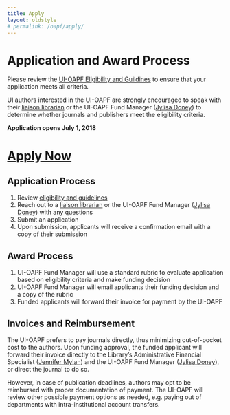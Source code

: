 ```yaml
---
title: Apply
layout: oldstyle
# permalink: /oapf/apply/
---
```


# Application and Award Process

Please review the [UI-OAPF Eligibility and Guildines](https://www.lib.uidaho.edu/services/oapf/eligibility.html) to ensure that your application meets all criteria.

UI authors interested in the UI-OAPF are strongly encouraged to speak with their [liaison librarian](https://www.lib.uidaho.edu/about/liaisons.html) or the UI-OAPF Fund Manager ([Jylisa Doney](mailto:jylisadoney@uidaho.edu)) to determine whether journals and publishers meet the eligibility criteria.

**Application opens July 1, 2018**
# [Apply Now](https://uidaho.co1.qualtrics.com/jfe/form/SV_1CcxsbyVwwjDOHb)

## Application Process
1. Review [eligibility and guidelines](https://www.lib.uidaho.edu/services/oapf/eligibility.html)
2. Reach out to a [liaison librarian](https://www.lib.uidaho.edu/about/liaisons.html) or the UI-OAPF Fund Manager ([Jylisa Doney](mailto:jylisadoney@uidaho.edu)) with any questions
3. Submit an application
4. Upon submission, applicants will receive a confirmation email with a copy of their submission

## Award Process
1. UI-OAPF Fund Manager will use a standard rubric to evaluate application based on eligibility criteria and make funding decision
2. UI-OAPF Fund Manager will email applicants their funding decision and a copy of the rubric
3. Funded applicants will forward their invoice for payment by the UI-OAPF
  
## Invoices and Reimbursement
The UI-OAPF prefers to pay journals directly, thus minimizing out-of-pocket cost to the authors. Upon funding approval, the funded applicant will forward their invoice directly to the Library’s Administrative Financial Specialist ([Jennifer Mylan](mailto:jmylan@uidaho.edu)) and the UI-OAPF Fund Manager ([Jylisa Doney](mailto:jylisadoney@uidaho.edu)), or direct the journal to do so.

However, in case of publication deadlines, authors may opt to be reimbursed with proper documentation of payment. The UI-OAPF will review other possible payment options as needed, e.g. paying out of departments with intra-institutional account transfers.
